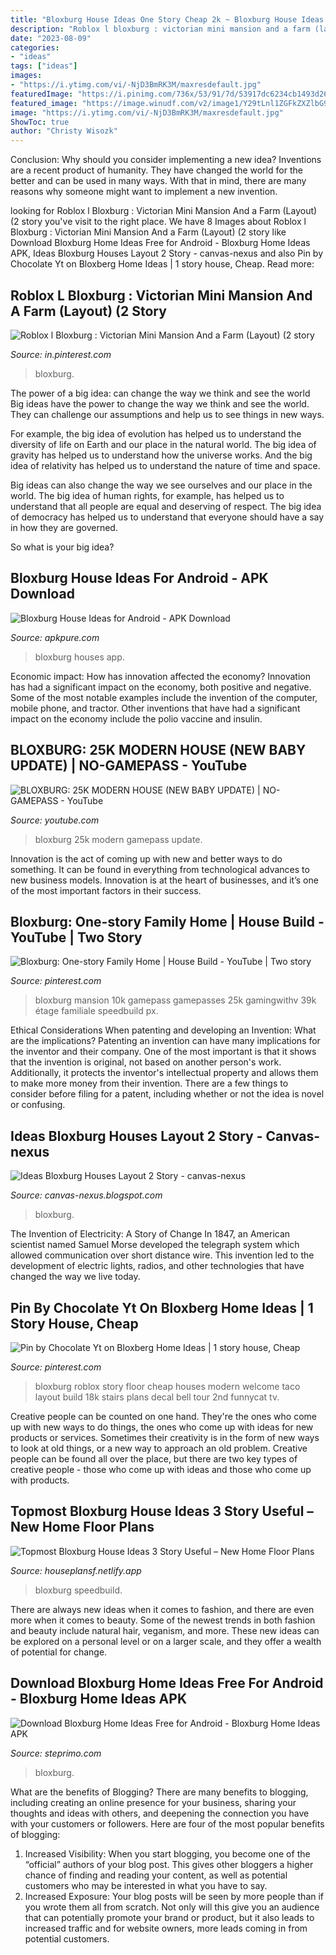 ```yaml
---
title: "Bloxburg House Ideas One Story Cheap 2k ~ Bloxburg House Ideas For Android"
description: "Roblox l bloxburg : victorian mini mansion and a farm (layout) (2 story"
date: "2023-08-09"
categories:
- "ideas"
tags: ["ideas"]
images:
- "https://i.ytimg.com/vi/-NjD3BmRK3M/maxresdefault.jpg"
featuredImage: "https://i.pinimg.com/736x/53/91/7d/53917dc6234cb1493d267c4671e46a59.jpg"
featured_image: "https://image.winudf.com/v2/image1/Y29tLnl1ZGFkZXZlbG9wZXIuYmxveGJ1cmdfc2NyZWVuXzNfMTU5NzIwNTk2NV8wMTg/screen-3.jpg?fakeurl=1&amp;type=.jpg"
image: "https://i.ytimg.com/vi/-NjD3BmRK3M/maxresdefault.jpg"
ShowToc: true
author: "Christy Wisozk"
---
```



Conclusion: Why should you consider implementing a new idea?
Inventions are a recent product of humanity. They have changed the world for the better and can be used in many ways. With that in mind, there are many reasons why someone might want to implement a new invention.

	

		
looking for Roblox l Bloxburg : Victorian Mini Mansion And a Farm (Layout) (2 story you've visit to the right place. We have 8 Images about Roblox l Bloxburg : Victorian Mini Mansion And a Farm (Layout) (2 story like Download Bloxburg Home Ideas Free for Android - Bloxburg Home Ideas APK, Ideas Bloxburg Houses Layout 2 Story - canvas-nexus and also Pin by Chocolate Yt on Bloxberg Home Ideas | 1 story house, Cheap. Read more:
		
    
## Roblox L Bloxburg : Victorian Mini Mansion And A Farm (Layout) (2 Story

<img loading=lazy src="https://i.pinimg.com/736x/86/39/70/86397062dd39252a5efb2560e83914fd.jpg" onerror="this.onerror=null;this.src='https://tse3.mm.bing.net/th?id=OIP.YXoeYXsjyKedIxrEVD284QHaD3&amp;pid=15.1';" alt="Roblox l Bloxburg : Victorian Mini Mansion And a Farm (Layout) (2 story">

_Source: in.pinterest.com_

>bloxburg. 

	

The power of a big idea: can change the way we think and see the world
Big ideas have the power to change the way we think and see the world. They can challenge our assumptions and help us to see things in new ways.


For example, the big idea of evolution has helped us to understand the diversity of life on Earth and our place in the natural world. The big idea of gravity has helped us to understand how the universe works. And the big idea of relativity has helped us to understand the nature of time and space.



Big ideas can also change the way we see ourselves and our place in the world. The big idea of human rights, for example, has helped us to understand that all people are equal and deserving of respect. The big idea of democracy has helped us to understand that everyone should have a say in how they are governed.



So what is your big idea?

    
## Bloxburg House Ideas For Android - APK Download

<img loading=lazy src="https://image.winudf.com/v2/image1/Y29tLnl1ZGFkZXZlbG9wZXIuYmxveGJ1cmdfc2NyZWVuXzNfMTU5NzIwNTk2NV8wMTg/screen-3.jpg?fakeurl=1&amp;type=.jpg" onerror="this.onerror=null;this.src='https://tse1.mm.bing.net/th?id=OIP.xAgi3mfJlRqlM6m0OWoMMQHaFN&amp;pid=15.1';" alt="Bloxburg House Ideas for Android - APK Download">

_Source: apkpure.com_

>bloxburg houses app. 

	

Economic impact: How has innovation affected the economy?
Innovation has had a significant impact on the economy, both positive and negative. Some of the most notable examples include the invention of the computer, mobile phone, and tractor. Other inventions that have had a significant impact on the economy include the polio vaccine and insulin.

    
## BLOXBURG: 25K MODERN HOUSE (NEW BABY UPDATE) | NO-GAMEPASS - YouTube

<img loading=lazy src="https://i.ytimg.com/vi/-NjD3BmRK3M/maxresdefault.jpg" onerror="this.onerror=null;this.src='https://tse2.mm.bing.net/th?id=OIP.oSvJmefsju3hOKKSZPXe4wHaEK&amp;pid=15.1';" alt="BLOXBURG: 25K MODERN HOUSE (NEW BABY UPDATE) | NO-GAMEPASS - YouTube">

_Source: youtube.com_

>bloxburg 25k modern gamepass update. 

	

Innovation is the act of coming up with new and better ways to do something. It can be found in everything from technological advances to new business models. Innovation is at the heart of businesses, and it’s one of the most important factors in their success.

    
## Bloxburg: One-story Family Home | House Build - YouTube | Two Story

<img loading=lazy src="https://i.pinimg.com/736x/87/3c/f5/873cf59641c23ea13731cec10a657033.jpg" onerror="this.onerror=null;this.src='https://tse1.mm.bing.net/th?id=OIP.PPTrpyhjXULEf4BKrr0IlQHaFj&amp;pid=15.1';" alt="Bloxburg: One-story Family Home | House Build - YouTube | Two story">

_Source: pinterest.com_

>bloxburg mansion 10k gamepass gamepasses 25k gamingwithv 39k étage familiale speedbuild px. 

	

Ethical Considerations When patenting and developing an Invention: What are the implications?
Patenting an invention can have many implications for the inventor and their company. One of the most important is that it shows that the invention is original, not based on another person's work. Additionally, it protects the inventor's intellectual property and allows them to make more money from their invention. There are a few things to consider before filing for a patent, including whether or not the idea is novel or confusing.

    
## Ideas Bloxburg Houses Layout 2 Story - Canvas-nexus

<img loading=lazy src="https://lh5.googleusercontent.com/proxy/vqHR7XZNqOpBw-ikGXibG8AcwCXqXiL0WJsHT0Dex28snH4sCtYe-Cs1sIex2jb9v6WGv6URv75UGDmci1dTzwu_MSLIpAy6klTM7Zb0DvUj5ZO-ricmg7fP9RNQEQ58=w1200-h630-p-k-no-nu" onerror="this.onerror=null;this.src='https://tse4.mm.bing.net/th?id=OIP.hCfTpvM2PP0rJigPow1_QAHaD4&amp;pid=15.1';" alt="Ideas Bloxburg Houses Layout 2 Story - canvas-nexus">

_Source: canvas-nexus.blogspot.com_

>bloxburg. 

	

The Invention of Electricity: A Story of Change
In 1847, an American scientist named Samuel Morse developed the telegraph system which allowed communication over short distance wire. This invention led to the development of electric lights, radios, and other technologies that have changed the way we live today.

    
## Pin By Chocolate Yt On Bloxberg Home Ideas | 1 Story House, Cheap

<img loading=lazy src="https://i.pinimg.com/736x/53/91/7d/53917dc6234cb1493d267c4671e46a59.jpg" onerror="this.onerror=null;this.src='https://tse3.mm.bing.net/th?id=OIP.kD8rtuPll9uoDx3gSC98KgHaFj&amp;pid=15.1';" alt="Pin by Chocolate Yt on Bloxberg Home Ideas | 1 story house, Cheap">

_Source: pinterest.com_

>bloxburg roblox story floor cheap houses modern welcome taco layout build 18k stairs plans decal bell tour 2nd funnycat tv. 

	

Creative people can be counted on one hand. They're the ones who come up with new ways to do things, the ones who come up with ideas for new products or services. Sometimes their creativity is in the form of new ways to look at old things, or a new way to approach an old problem. Creative people can be found all over the place, but there are two key types of creative people - those who come up with ideas and those who come up with products.

    
## Topmost Bloxburg House Ideas 3 Story Useful – New Home Floor Plans

<img loading=lazy src="https://i.ytimg.com/vi/nxBgv0MIlhQ/maxresdefault.jpg" onerror="this.onerror=null;this.src='https://tse3.mm.bing.net/th?id=OIP.KzGccERK7VD7fp4tQKu8zAHaEK&amp;pid=15.1';" alt="Topmost Bloxburg House Ideas 3 Story Useful – New Home Floor Plans">

_Source: houseplansf.netlify.app_

>bloxburg speedbuild. 

	

There are always new ideas when it comes to fashion, and there are even more when it comes to beauty. Some of the newest trends in both fashion and beauty include natural hair, veganism, and more. These new ideas can be explored on a personal level or on a larger scale, and they offer a wealth of potential for change.

    
## Download Bloxburg Home Ideas Free For Android - Bloxburg Home Ideas APK

<img loading=lazy src="https://lh3.googleusercontent.com/gvcwdM-LsHbVIyAtDtnrKn5RhR3neohISjtnXG9OiRkvVyRcKiF0TLN2a-7IkzYAEzea=w1024-h500" onerror="this.onerror=null;this.src='https://tse4.mm.bing.net/th?id=OIP.HxZrxESiBdXUvA6USx5N1AHaDn&amp;pid=15.1';" alt="Download Bloxburg Home Ideas Free for Android - Bloxburg Home Ideas APK">

_Source: steprimo.com_

>bloxburg. 

	

What are the benefits of Blogging?
There are many benefits to blogging, including creating an online presence for your business, sharing your thoughts and ideas with others, and deepening the connection you have with your customers or followers. Here are four of the most popular benefits of blogging: 
1. Increased Visibility: When you start blogging, you become one of the “official” authors of your blog post. This gives other bloggers a higher chance of finding and reading your content, as well as potential customers who may be interested in what you have to say. 
2. Increased Exposure: Your blog posts will be seen by more people than if you wrote them all from scratch. Not only will this give you an audience that can potentially promote your brand or product, but it also leads to increased traffic and for website owners, more leads coming in from potential customers. 

